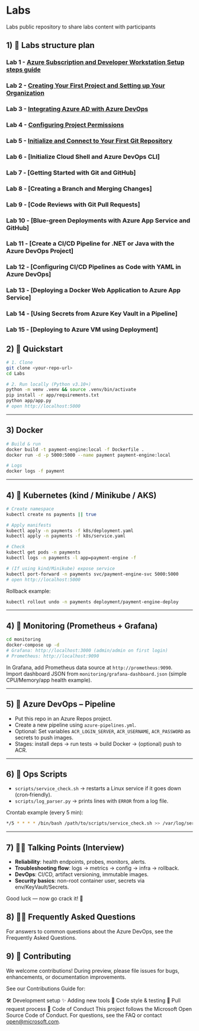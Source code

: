 # Labs
Labs public repository to share labs content with participants

## 1) 📌 Labs structure plan

### Lab 1 -  [Azure Subscription and Developer Workstation Setup steps guide](lab1/lab1.md)
### Lab 2 -  [Creating Your First Project and Setting up Your Organization](lab2/lab2.md)
### Lab 3 -  [Integrating Azure AD with Azure DevOps](./lab3/lab3.md)
### Lab 4 -  [Configuring Project Permissions]()
### Lab 5 -  [Initialize and Connect to Your First Git Repository]()
### Lab 6 -  [Initialize Cloud Shell and Azure DevOps CLI]
### Lab 7 -  [Getting Started with Git and GitHub]
### Lab 8 -  [Creating a Branch and Merging Changes]
### Lab 9 -  [Code Reviews with Git Pull Requests]
### Lab 10 - [Blue-green Deployments with Azure App Service and GitHub]
### Lab 11 - [Create a CI/CD Pipeline for .NET or Java with the Azure DevOps Project]
### Lab 12 - [Configuring CI/CD Pipelines as Code with YAML in Azure DevOps]
### Lab 13 - [Deploying a Docker Web Application to Azure App Service]
### Lab 14 - [Using Secrets from Azure Key Vault in a Pipeline]
### Lab 15 - [Deploying to Azure VM using Deployment]

## 2) 📌 Quickstart

```bash
# 1. Clone
git clone <your-repo-url>
cd Labs

# 2. Run locally (Python v3.10+)
python -m venv .venv && source .venv/bin/activate
pip install -r app/requirements.txt
python app/app.py
# open http://localhost:5000
```

---

## 3) Docker

```bash
# Build & run
docker build -t payment-engine:local -f Dockerfile .
docker run -d -p 5000:5000 --name payment payment-engine:local

# Logs
docker logs -f payment
```

---

## 4) 📌 Kubernetes (kind / Minikube / AKS)

```bash
# Create namespace
kubectl create ns payments || true

# Apply manifests
kubectl apply -n payments -f k8s/deployment.yaml
kubectl apply -n payments -f k8s/service.yaml

# Check
kubectl get pods -n payments
kubectl logs -n payments -l app=payment-engine -f

# (If using kind/Minikube) expose service
kubectl port-forward -n payments svc/payment-engine-svc 5000:5000
# open http://localhost:5000
```

Rollback example:
```bash
kubectl rollout undo -n payments deployment/payment-engine-deploy
```

---

## 4) 📌 Monitoring (Prometheus + Grafana)

```bash
cd monitoring
docker-compose up -d
# Grafana: http://localhost:3000 (admin/admin on first login)
# Prometheus: http://localhost:9090
```

In Grafana, add Prometheus data source at `http://prometheus:9090`.  
Import dashboard JSON from `monitoring/grafana-dashboard.json` (simple CPU/Memory/app health example).

---

## 5) 📌 Azure DevOps – Pipeline

- Put this repo in an Azure Repos project.  
- Create a new pipeline using `azure-pipelines.yml`.  
- Optional: Set variables `ACR_LOGIN_SERVER`, `ACR_USERNAME`, `ACR_PASSWORD` as secrets to push images.  
- Stages: install deps → run tests → build Docker → (optional) push to ACR.

---

## 6) 📌 Ops Scripts

- `scripts/service_check.sh` → restarts a Linux service if it goes down (cron‑friendly).
- `scripts/log_parser.py` → prints lines with `ERROR` from a log file.

Crontab example (every 5 min):
```bash
*/5 * * * * /bin/bash /path/to/scripts/service_check.sh >> /var/log/service_monitor.log 2>&1
```

---

## 7) 🙋‍♀️ Talking Points (Interview)

- **Reliability**: health endpoints, probes, monitors, alerts.
- **Troubleshooting flow**: logs → metrics → config → infra → rollback.
- **DevOps**: CI/CD, artifact versioning, immutable images.
- **Security basics**: non-root container user, secrets via env/KeyVault/Secrets.

Good luck — now go crack it! 🚀

## 8) 🙋‍♀️ Frequently Asked Questions
For answers to common questions about the Azure DevOps, see the Frequently Asked Questions.

## 9) 📌 Contributing
We welcome contributions! During preview, please file issues for bugs, enhancements, or documentation improvements.

See our Contributions Guide for:

🛠️ Development setup
✨ Adding new tools
📝 Code style & testing
🔄 Pull request process
🤝 Code of Conduct
This project follows the Microsoft Open Source Code of Conduct. For questions, see the FAQ or contact open@microsoft.com.


